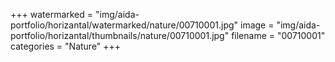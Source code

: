 +++
watermarked = "img/aida-portfolio/horizantal/watermarked/nature/00710001.jpg"
image = "img/aida-portfolio/horizantal/thumbnails/nature/00710001.jpg"
filename = "00710001"
categories = "Nature"
+++
